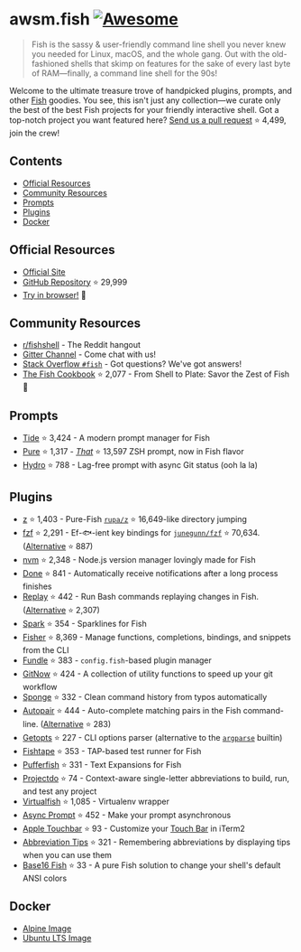 # awsm.fish [![Awesome](https://awesome.re/badge.svg)](https://awesome.re)

> Fish is the sassy & user-friendly command line shell you never knew you needed for Linux, macOS, and the whole gang. Out with the old-fashioned shells that skimp on features for the sake of every last byte of RAM—finally, a command line shell for the 90s!

Welcome to the ultimate treasure trove of handpicked plugins, prompts, and other [Fish](https://fishshell.com/) goodies. You see, this isn't just any collection—we curate only the best of the best Fish projects for your friendly interactive shell. Got a top-notch project you want featured here? [Send us a pull request](https://github.com/jorgebucaran/awesome-fish/fork) ⭐ 4,499, join the crew!

## Contents

- [Official Resources](#official-resources)
- [Community Resources](#community-resources)
- [Prompts](#prompts)
- [Plugins](#plugins)
- [Docker](#docker)

## Official Resources

- [Official Site](https://fishshell.com)
- [GitHub Repository](https://github.com/fish-shell/fish-shell) ⭐ 29,999
- [Try in browser!](https://rootnroll.com/d/fish-shell/) 🍤

## Community Resources

- [r/fishshell](https://www.reddit.com/r/fishshell) - The Reddit hangout
- [Gitter Channel](https://gitter.im/fish-shell/fish-shell) - Come chat with us!
- [Stack Overflow `#fish`](https://stackoverflow.com/questions/tagged/fish) - Got questions? We've got answers!
- [The Fish Cookbook](https://github.com/jorgebucaran/cookbook.fish) ⭐ 2,077 - From Shell to Plate: Savor the Zest of Fish 🦞

## Prompts

- [Tide](https://github.com/IlanCosman/tide) ⭐ 3,424 - A modern prompt manager for Fish
- [Pure](https://github.com/pure-fish/pure/) ⭐ 1,317 - [_That_](https://github.com/sindresorhus/pure) ⭐ 13,597 ZSH prompt, now in Fish flavor
- [Hydro](https://github.com/jorgebucaran/hydro) ⭐ 788 - Lag-free prompt with async Git status (ooh la la)

## Plugins

- [z](https://github.com/jethrokuan/z) ⭐ 1,403 - Pure-Fish [`rupa/z`](https://github.com/rupa/z) ⭐ 16,649-like directory jumping
- [fzf](https://github.com/PatrickF1/fzf.fish) ⭐ 2,291 - Ef-🐟-ient key bindings for [`junegunn/fzf`](https://github.com/junegunn/fzf) ⭐ 70,634. ([Alternative](https://github.com/jethrokuan/fzf) ⭐ 887)
- [nvm](https://github.com/jorgebucaran/nvm.fish) ⭐ 2,348 - Node.js version manager lovingly made for Fish
- [Done](https://github.com/franciscolourenco/done) ⭐ 841 - Automatically receive notifications after a long process finishes
- [Replay](https://github.com/jorgebucaran/replay.fish) ⭐ 442 - Run Bash commands replaying changes in Fish. ([Alternative](https://github.com/edc/bass) ⭐ 2,307)
- [Spark](https://github.com/jorgebucaran/spark.fish) ⭐ 354 - Sparklines for Fish
- [Fisher](https://github.com/jorgebucaran/fisher) ⭐ 8,369 - Manage functions, completions, bindings, and snippets from the CLI
- [Fundle](https://github.com/danhper/fundle) ⭐ 383 - `config.fish`-based plugin manager
- [GitNow](https://github.com/joseluisq/gitnow) ⭐ 424 - A collection of utility functions to speed up your git workflow
- [Sponge](https://github.com/meaningful-ooo/sponge) ⭐ 332 - Clean command history from typos automatically
- [Autopair](https://github.com/jorgebucaran/autopair.fish) ⭐ 444 - Auto-complete matching pairs in the Fish command-line. ([Alternative](https://github.com/laughedelic/pisces) ⭐ 283)
- [Getopts](https://github.com/jorgebucaran/getopts.fish) ⭐ 227 - CLI options parser (alternative to the [`argparse`](https://fishshell.com/docs/current/cmds/argparse.html) builtin)
- [Fishtape](https://github.com/jorgebucaran/fishtape) ⭐ 353 - TAP-based test runner for Fish
- [Pufferfish](https://github.com/nickeb96/puffer-fish) ⭐ 331 - Text Expansions for Fish
- [Projectdo](https://github.com/paldepind/projectdo) ⭐ 74 - Context-aware single-letter abbreviations to build, run, and test any project
- [Virtualfish](https://github.com/adambrenecki/virtualfish) ⭐ 1,085 - Virtualenv wrapper
- [Async Prompt](https://github.com/acomagu/fish-async-prompt) ⭐ 452 - Make your prompt asynchronous
- [Apple Touchbar](https://github.com/rodrigobdz/fish-apple-touchbar) ⭐ 93 - Customize your [Touch Bar](https://developer.apple.com/design/human-interface-guidelines/macos/touch-bar/touch-bar-overview) in iTerm2
- [Abbreviation Tips](https://github.com/Gazorby/fish-abbreviation-tips) ⭐ 321 - Remembering abbreviations by displaying tips when you can use them
- [Base16 Fish](https://github.com/FabioAntunes/base16-fish-shell) ⭐ 33 - A pure Fish solution to change your shell's default ANSI colors

## Docker

- [Alpine Image](https://hub.docker.com/r/purefish/docker-fish)
- [Ubuntu LTS Image](https://hub.docker.com/r/dideler/fish-shell)
